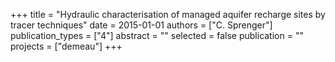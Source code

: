 +++
title = "Hydraulic characterisation of managed aquifer recharge sites by tracer techniques"
date = 2015-01-01
authors = ["C. Sprenger"]
publication_types = ["4"]
abstract = ""
selected = false
publication = ""
projects = ["demeau"]
+++

